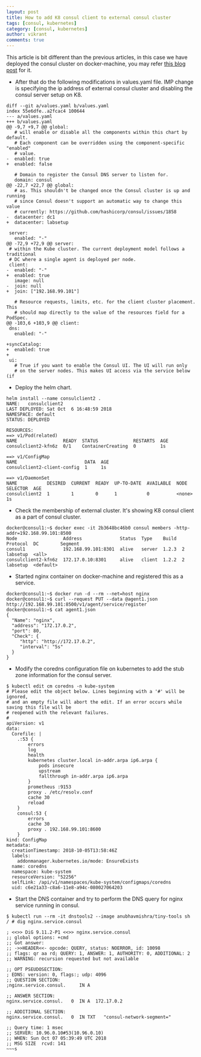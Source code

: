 ```yaml
---
layout: post
title: How to add K8 consul client to external consul cluster
tags: [consul, kubernetes]
category: [consul, kubernetes]
author: vikrant
comments: true
--- 
```


This article is bit different than the previous articles, in this case we have deployed the consul cluster on docker-machine, you may refer [this blog post](https://ervikrant06.github.io/consul/Consul/) for it. 

- After that do the following modifications in values.yaml file. IMP change is specifying the ip address of external consul cluster and disabling the consul server setup on K8. 

~~~
diff --git a/values.yaml b/values.yaml
index 55e6dfe..a2fcac4 100644
--- a/values.yaml
+++ b/values.yaml
@@ -9,7 +9,7 @@ global:
   # will enable or disable all the components within this chart by default.
   # Each component can be overridden using the component-specific "enabled"
   # value.
-  enabled: true
+  enabled: false

   # Domain to register the Consul DNS server to listen for.
   domain: consul
@@ -22,7 +22,7 @@ global:
   # as. This shouldn't be changed once the Consul cluster is up and running
   # since Consul doesn't support an automatic way to change this value
   # currently: https://github.com/hashicorp/consul/issues/1858
-  datacenter: dc1
+  datacenter: labsetup

 server:
   enabled: "-"
@@ -72,9 +72,9 @@ server:
 # within the Kube cluster. The current deployment model follows a traditional
 # DC where a single agent is deployed per node.
 client:
-  enabled: "-"
+  enabled: true
   image: null
-  join: null
+  join: ["192.168.99.101"]

   # Resource requests, limits, etc. for the client cluster placement. This
   # should map directly to the value of the resources field for a PodSpec.
@@ -103,6 +103,9 @@ client:
 dns:
   enabled: "-"

+syncCatalog:
+  enabled: true
+
 ui:
   # True if you want to enable the Consul UI. The UI will run only
   # on the server nodes. This makes UI access via the service below (if
~~~

- Deploy the helm chart. 

~~~
helm install --name consulclient2 .
NAME:   consulclient2
LAST DEPLOYED: Sat Oct  6 16:48:59 2018
NAMESPACE: default
STATUS: DEPLOYED

RESOURCES:
==> v1/Pod(related)
NAME                 READY  STATUS             RESTARTS  AGE
consulclient2-kfn6z  0/1    ContainerCreating  0         1s

==> v1/ConfigMap
NAME                         DATA  AGE
consulclient2-client-config  1     1s

==> v1/DaemonSet
NAME           DESIRED  CURRENT  READY  UP-TO-DATE  AVAILABLE  NODE SELECTOR  AGE
consulclient2  1        1        0      1           0          <none>         1s
~~~

- Check the membership of external cluster. It's showing K8 consul client as a part of consul cluster. 

~~~
docker@consul1:~$ docker exec -it 2b3648bc46b0 consul members -http-addr=192.168.99.101:8500
Node                 Address              Status  Type    Build  Protocol  DC        Segment
consul1              192.168.99.101:8301  alive   server  1.2.3  2         labsetup  <all>
consulclient2-kfn6z  172.17.0.10:8301     alive   client  1.2.2  2         labsetup  <default>
~~~

- Started nginx container on docker-machine and registered this as a service. 

~~~
docker@consul1:~$ docker run -d --rm --net=host nginx
docker@consul1:~$ curl --request PUT --data @agent1.json http://192.168.99.101:8500/v1/agent/service/register
docker@consul1:~$ cat agent1.json
{
  "Name": "nginx",
  "address": "172.17.0.2",
  "port": 80,
  "Check": {
     "http": "http://172.17.0.2",
     "interval": "5s"
  }
}
~~~

- Modify the coredns configuration file on kubernetes to add the stub zone information for the consul server. 

~~~
$ kubectl edit cm coredns -n kube-system
# Please edit the object below. Lines beginning with a '#' will be ignored,
# and an empty file will abort the edit. If an error occurs while saving this file will be
# reopened with the relevant failures.
#
apiVersion: v1
data:
  Corefile: |
    .:53 {
        errors
        log
        health
        kubernetes cluster.local in-addr.arpa ip6.arpa {
            pods insecure
            upstream
            fallthrough in-addr.arpa ip6.arpa
        }
        prometheus :9153
        proxy . /etc/resolv.conf
        cache 30
        reload
    }
    consul:53 {
        errors
        cache 30
        proxy . 192.168.99.101:8600
    }
kind: ConfigMap
metadata:
  creationTimestamp: 2018-10-05T13:58:46Z
  labels:
    addonmanager.kubernetes.io/mode: EnsureExists
  name: coredns
  namespace: kube-system
  resourceVersion: "52256"
  selfLink: /api/v1/namespaces/kube-system/configmaps/coredns
  uid: c6e21a33-c8a6-11e8-a94c-080027064203
~~~

- Start the DNS container and try to perform the DNS query for nginx service running in consul.

~~~
$ kubectl run --rm -it dnstools2 --image anubhavmishra/tiny-tools sh
/ # dig nginx.service.consul

; <<>> DiG 9.11.2-P1 <<>> nginx.service.consul
;; global options: +cmd
;; Got answer:
;; ->>HEADER<<- opcode: QUERY, status: NOERROR, id: 10098
;; flags: qr aa rd; QUERY: 1, ANSWER: 1, AUTHORITY: 0, ADDITIONAL: 2
;; WARNING: recursion requested but not available

;; OPT PSEUDOSECTION:
; EDNS: version: 0, flags:; udp: 4096
;; QUESTION SECTION:
;nginx.service.consul.     IN A

;; ANSWER SECTION:
nginx.service.consul.   0  IN A  172.17.0.2

;; ADDITIONAL SECTION:
nginx.service.consul.   0  IN TXT   "consul-network-segment="

;; Query time: 1 msec
;; SERVER: 10.96.0.10#53(10.96.0.10)
;; WHEN: Sun Oct 07 05:39:49 UTC 2018
;; MSG SIZE  rcvd: 141
~~~s